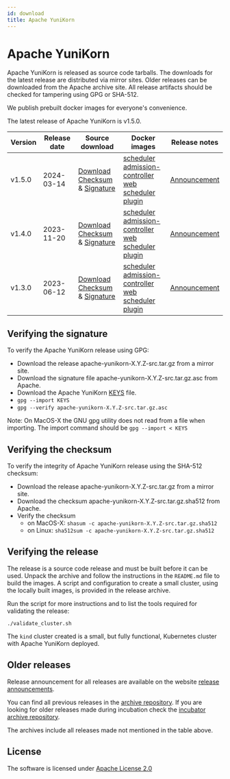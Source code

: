 ```yaml
---
id: download
title: Apache YuniKorn
---
```


<!--
Licensed to the Apache Software Foundation (ASF) under one
or more contributor license agreements.  See the NOTICE file
distributed with this work for additional information
regarding copyright ownership.  The ASF licenses this file
to you under the Apache License, Version 2.0 (the
"License"); you may not use this file except in compliance
with the License.  You may obtain a copy of the License at

  http://www.apache.org/licenses/LICENSE-2.0

Unless required by applicable law or agreed to in writing,
software distributed under the License is distributed on an
"AS IS" BASIS, WITHOUT WARRANTIES OR CONDITIONS OF ANY
KIND, either express or implied.  See the License for the
specific language governing permissions and limitations
under the License.
-->

# Apache YuniKorn

Apache YuniKorn is released as source code tarballs.
The downloads for the latest release are distributed via mirror sites.
Older releases can be downloaded from the Apache archive site.
All release artifacts should be checked for tampering using GPG or SHA-512.

We publish prebuilt docker images for everyone's convenience.

The latest release of Apache YuniKorn is v1.5.0.

| Version | Release date | Source download                                                                                                                                                                                                                                                                                       | Docker images                                                                                                                                                                                                                                                                                                                                                                                                                                                                                                                                                                                                                                                    | Release notes                           |
|---------|--------------|-------------------------------------------------------------------------------------------------------------------------------------------------------------------------------------------------------------------------------------------------------------------------------------------------------|------------------------------------------------------------------------------------------------------------------------------------------------------------------------------------------------------------------------------------------------------------------------------------------------------------------------------------------------------------------------------------------------------------------------------------------------------------------------------------------------------------------------------------------------------------------------------------------------------------------------------------------------------------------|-----------------------------------------|
| v1.5.0  | 2024-03-14   | [Download](https://www.apache.org/dyn/closer.lua/yunikorn/1.5.0/apache-yunikorn-1.5.0-src.tar.gz)<br/>[Checksum](https://downloads.apache.org/yunikorn/1.5.0/apache-yunikorn-1.5.0-src.tar.gz.sha512) & [Signature](https://downloads.apache.org/yunikorn/1.5.0/apache-yunikorn-1.5.0-src.tar.gz.asc) | [scheduler](https://hub.docker.com/layers/apache/yunikorn/scheduler-1.5.0/images/sha256-9cefd0df164b9c4d39f9e10b010eaf7d8f89b130de1648e94f75b9b95d300a00)<br/>[admission-controller](https://hub.docker.com/layers/apache/yunikorn/admission-1.5.0/images/sha256-28f63ec17ac96faa08d79a5e133a2728bc339319f4b71d481f3c0e6477944697)<br/>[web](https://hub.docker.com/layers/apache/yunikorn/web-1.5.0/images/sha256-ccdc9d1e4cbc36037e181495f48e569bfc43a24f65efbd52d8ddc7183f1f3e17)<br/>[scheduler plugin](https://hub.docker.com/layers/apache/yunikorn/scheduler-plugin-1.5.0/images/sha256-01f1a6a8aab81aa3b385e4d439a1b919174626475bd8939af8c944f962170d05) | [Announcement](/release-announce/1.5.0) |
| v1.4.0  | 2023-11-20   | [Download](https://archive.apache.org/dist/yunikorn/1.4.0/apache-yunikorn-1.4.0-src.tar.gz)<br/>[Checksum](https://archive.apache.org/dist/yunikorn/1.4.0/apache-yunikorn-1.4.0-src.tar.gz.sha512) & [Signature](https://archive.apache.org/dist/yunikorn/1.4.0/apache-yunikorn-1.4.0-src.tar.gz.asc) | [scheduler](https://hub.docker.com/layers/apache/yunikorn/scheduler-1.4.0/images/sha256-d013be8e3ad7eb8e51ce23951e6899a4b74088e52c3767f3fcc7efcdcc0904f5)<br/>[admission-controller](https://hub.docker.com/layers/apache/yunikorn/admission-1.4.0/images/sha256-d93cd7cb480d8bd0ae829d88484b5c8b8f89c843dd0ea48694a636cc0bb00e07)<br/>[web](https://hub.docker.com/layers/apache/yunikorn/web-1.4.0/images/sha256-60a732eb04a9690214d2d2f852058a501585091901fb9c0faf66a378e710d452)<br/>[scheduler plugin](https://hub.docker.com/layers/apache/yunikorn/scheduler-plugin-1.4.0/images/sha256-7a82c87f4f6caf950529478851f0aaa5da2b225668325ee50b7422c477804e02) | [Announcement](/release-announce/1.4.0) |
| v1.3.0  | 2023-06-12   | [Download](https://archive.apache.org/dist/yunikorn/1.3.0/apache-yunikorn-1.3.0-src.tar.gz)<br/>[Checksum](https://archive.apache.org/dist/yunikorn/1.3.0/apache-yunikorn-1.3.0-src.tar.gz.sha512) & [Signature](https://archive.apache.org/dist/yunikorn/1.3.0/apache-yunikorn-1.3.0-src.tar.gz.asc) | [scheduler](https://hub.docker.com/layers/apache/yunikorn/scheduler-1.3.0/images/sha256-99a1973728c6684b1da7631dbf015daa1dbf519dbab1ffc8b23fccdfa7ffd0c5)<br/>[admission-controller](https://hub.docker.com/layers/apache/yunikorn/admission-1.3.0/images/sha256-3fb41eafcb16ec709879301f0f1cf5ffd18d95e6bb266b20e2971c39c6f6fc94)<br/>[web](https://hub.docker.com/layers/apache/yunikorn/web-1.3.0/images/sha256-47c1ff0b58c2c0833bf8662065f7517b8e235dbc2197a9511549ec2ee4b31969)<br/>[scheduler plugin](https://hub.docker.com/layers/apache/yunikorn/scheduler-plugin-1.3.0/images/sha256-c3c564033dd8ea07d2f7c5fe272be43b8eba7e7b115ac9b5bee4cf8cae681cd9) | [Announcement](/release-announce/1.3.0) |

## Verifying the signature

To verify the Apache YuniKorn release using GPG:

- Download the release apache-yunikorn-X.Y.Z-src.tar.gz from a mirror site.
- Download the signature file apache-yunikorn-X.Y.Z-src.tar.gz.asc from Apache.
- Download the Apache YuniKorn [KEYS](https://downloads.apache.org/yunikorn/KEYS) file.
- `gpg --import KEYS`
- `gpg --verify apache-yunikorn-X.Y.Z-src.tar.gz.asc`

Note: On MacOS-X the GNU gpg utility does not read from a file when importing.
The import command should be `gpg --import < KEYS`   

## Verifying the checksum

To verify the integrity of Apache YuniKorn release using the SHA-512 checksum:

- Download the release apache-yunikorn-X.Y.Z-src.tar.gz from a mirror site.
- Download the checksum apache-yunikorn-X.Y.Z-src.tar.gz.sha512 from Apache.
- Verify the checksum
  - on MacOS-X: `shasum -c apache-yunikorn-X.Y.Z-src.tar.gz.sha512`
  - on Linux: `sha512sum -c apache-yunikorn-X.Y.Z-src.tar.gz.sha512`

## Verifying the release

The release is a source code release and must be built before it can be used.
Unpack the archive and follow the instructions in the `README.md` file to build the images.
A script and configuration to create a small cluster, using the locally built images, is provided in the release archive.

Run the script for more instructions and to list the tools required for validating the release:  
```shell
./validate_cluster.sh
```
The `kind` cluster created is a small, but fully functional, Kubernetes cluster with Apache YuniKorn deployed. 

## Older releases

Release announcement for all releases are available on the website [release announcements](/release-announce).

You can find all previous releases in the [archive repository](https://archive.apache.org/dist/yunikorn/).
If you are looking for older releases made during incubation check the [incubator archive repository](https://archive.apache.org/dist/incubator/yunikorn/).

The archives include all releases made not mentioned in the table above.

## License

The software is licensed under [Apache License 2.0](https://www.apache.org/licenses/LICENSE-2.0)
